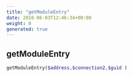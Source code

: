 ```yaml
---
title: "getModuleEntry"
date: 2018-06-03T12:46:34+00:00
weight: 0
generated: true
---
```


## getModuleEntry



```php
getModuleEntry($address,$connection2,$guid )
```





